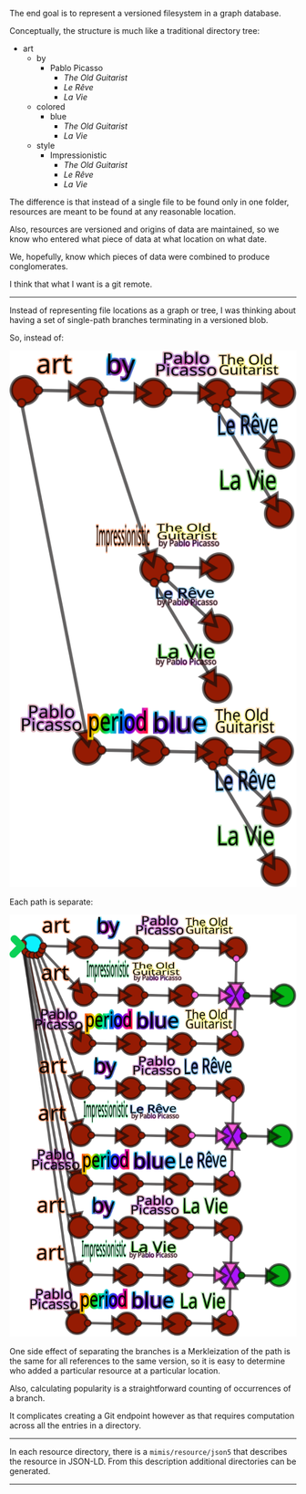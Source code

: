 The end goal is to represent a versioned filesystem in a graph database.

Conceptually, the structure is much like a traditional directory tree:

* art
  * by
    * Pablo Picasso
      * _The Old Guitarist_
      * _Le Rêve_
      * _La Vie_
  * colored
    * blue
      * _The Old Guitarist_
      * _La Vie_
  * style
    * Impressionistic
      * _The Old Guitarist_
      * _Le Rêve_
      * _La Vie_

The difference is that instead of a single file to be found only in one folder, resources are meant to be found at any reasonable location.

Also, resources are versioned and origins of data are maintained, so we know who entered what piece of data at what location on what date.

We, hopefully, know which pieces of data were combined to produce conglomerates.

I think that what I want is a git remote.

---

Instead of representing file locations as a graph or tree, I was thinking about having a set of single-path branches terminating in a versioned blob.

So, instead of:

![](Example%20Directory%20Forest.svg)

Each path is separate:

![](Example%20Branch%20Decomposition.svg)

One side effect of separating the branches is a Merkleization of the path is the same for all references to the same version, so it is easy to determine who added a particular resource at a particular location.

Also, calculating popularity is a straightforward counting of occurrences of a branch.

It complicates creating a Git endpoint however as that requires computation across all the entries in a directory.

---

In each resource directory, there is a `mimis/resource/json5` that describes the resource in JSON-LD. From this description additional directories can be generated.

---

